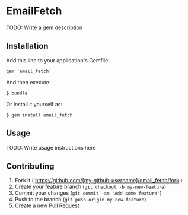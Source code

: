 # EmailFetch

TODO: Write a gem description

## Installation

Add this line to your application's Gemfile:

    gem 'email_fetch'

And then execute:

    $ bundle

Or install it yourself as:

    $ gem install email_fetch

## Usage

TODO: Write usage instructions here

## Contributing

1. Fork it ( https://github.com/[my-github-username]/email_fetch/fork )
2. Create your feature branch (`git checkout -b my-new-feature`)
3. Commit your changes (`git commit -am 'Add some feature'`)
4. Push to the branch (`git push origin my-new-feature`)
5. Create a new Pull Request
